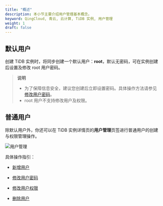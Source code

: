 ```yaml
---
title: "概述"
description: 本小节主要介绍用户管理基本概念。 
keyword: QingCloud, 青云, 云计算, TiDB 实例, 用户管理
weight: 1
draft: false
---
```


## 默认用户

创建 TiDB 实例时，将同步创建一个默认用户：**root**，默认无密码，可在实例创建后设置及修改 root 用户密码。

> **说明**
>
> - 为了保障信息安全，建议您创建后立即设置密码。具体操作方法请参见[修改用户密码](../user_mgt/account/)。
> - root 用户不支持修改用户及权限。

## 普通用户

除默认用户外，你还可以在 TiDB 实例详情页的**用户管理**页签进行普通用户的创建与权限管理操作。

![用户管理](../../../_images/user_mgt.png)

具体操作指引：

- [新增用户](../addusr/)

- [修改用户密码](../mdypasswd/)

- [修改用户权限](../mdypriv/)
- [删除用户](../deleusr/)





